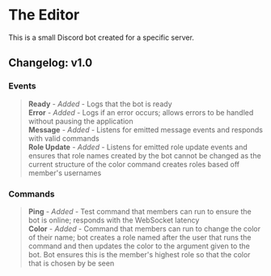 # The Editor
This is a small Discord bot created for a specific server.

## Changelog: v1.0
### Events
> **Ready** - *Added* - Logs that the bot is ready\
> **Error** - *Added* - Logs if an error occurs; allows errors to be handled without pausing the application\
> **Message** - *Added* - Listens for emitted message events and responds with valid commands\
> **Role Update** - *Added* - Listens for emitted role update events and ensures that role names created by the bot cannot be changed as the current structure of the color command creates roles based off member's usernames
### Commands
> **Ping** - *Added* - Test command that members can run to ensure the bot is online; responds with the WebSocket latency\
> **Color** - *Added* - Command that members can run to change the color of their name; bot creates a role named after the user that runs the command and then updates the color to the argument given to the bot. Bot ensures this is the member's highest role so that the color that is chosen by be seen

